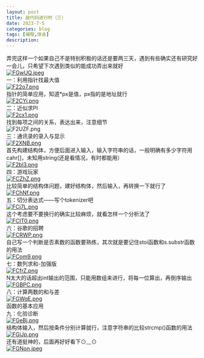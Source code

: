 ```yaml
---
layout: post
title: 敲代码进行时（三）
date: 2023-7-5
categories: blog
tags: [编程,体会]
description: 
---
```

弄完这样一个如果自己不是特别积极的话还是要两三天，遇到有些确实还有研究好一会儿，只希望下次遇到类似的能成功弄出来就好<br>
[![FGwUQ.jpeg](https://imglink.win/image/2023/07/09/FGwUQ.jpeg)](https://imglink.org/image/FGwUQ)<br>
一：利用指针找最大值<br>
[![F22o7.png](https://imglink.win/image/2023/07/07/F22o7.png)](https://imglink.org/image/F22o7)<br>
指针的简单应用，知道*px是值，px指的是地址就行<br>
[![F2CYi.png](https://imglink.win/image/2023/07/07/F2CYi.png)](https://imglink.org/image/F2CYi)<br>
二：近似求PI<br>
[![F2cx1.png](https://imglink.win/image/2023/07/07/F2cx1.png)](https://imglink.org/image/F2cx1)<br>
找到每项之间的关系，表达出来，注意细节<br>
![F2UZF.png](https://imglink.win/image/2023/07/07/F2UZF.png)<br>
三：通讯录的录入与显示<br>
[![F2XNB.png](https://imglink.win/image/2023/07/07/F2XNB.png)](https://imglink.org/image/F2XNB)<br>
首先构建结构体，方便后面进入输入，输入字符串的话，一般明确有多少字符用cahr[]，未知用string(还是看情况，有时都能用）<br>
[![F2bl3.png](https://imglink.win/image/2023/07/07/F2bl3.png)](https://imglink.org/image/F2bl3)<br>
四：游戏玩家<br>
[![FCZhZ.png](https://imglink.win/image/2023/07/07/FCZhZ.png)](https://imglink.org/image/FCZhZ)<br>
比较简单的结构体问题，建好结构体，然后输入，再转换一下就行了<br>
[![FChNf.png](https://imglink.win/image/2023/07/07/FChNf.png)](https://imglink.org/image/FChNf)<br>
五：切分表达式——写个tokenizer吧<br>
[![FCj7L.png](https://imglink.win/image/2023/07/07/FCj7L.png)](https://imglink.org/image/FCj7L)<br>
这个考虑要不要换行的确实比较麻烦，就看怎样一个分析法了<br>
[![FCIT0.png](https://imglink.win/image/2023/07/07/FCIT0.png)](https://imglink.org/image/FCIT0)<br>
六：谷歌的招聘<br>
[![FCRWP.png](https://imglink.win/image/2023/07/07/FCRWP.png)](https://imglink.org/image/FCRWP)<br>
自己写一个判断是否素数的函数要熟练，其次就是要记住stoi函数和s.substr函数的用法<br>
[![FCom9.png](https://imglink.win/image/2023/07/07/FCom9.png)](https://imglink.org/image/FCom9)<br>
七：数列求和-加强版<br>
[![FCfrZ.png](https://imglink.win/image/2023/07/08/FCfrZ.png)](https://imglink.org/image/FCfrZ)<br>
N太大的话超出int输出的范围，只能用数组来进行，将每一位算出，再倒序输出<br>
[![FGBPC.png](https://imglink.win/image/2023/07/09/FGBPC.png)](https://imglink.org/image/FGBPC)<br>
八：计算两数的和与差<br>
[![FGWqE.png](https://imglink.win/image/2023/07/09/FGWqE.png)](https://imglink.org/image/FGWqE)<br>
函数的基本应用<br>
九：化验诊断<br>
[![FGeBj.png](https://imglink.win/image/2023/07/09/FGeBj.png)](https://imglink.org/image/FGeBj)<br>
结构体输入，然后按条件分别计算就行，注意字符串的比较strcmp()函数的用法<br>
[![FGiJp.png](https://imglink.win/image/2023/07/09/FGiJp.png)](https://imglink.org/image/FGiJp)<br>
还有道挺神的，后面再好好看下⊙﹏⊙<br>
[![FGNon.jpeg](https://imglink.win/image/2023/07/09/FGNon.jpeg)](https://imglink.org/image/FGNon)
